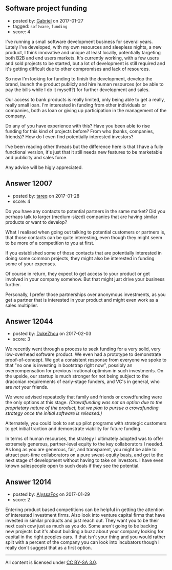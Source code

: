 ## Software project funding

- posted by: [Gabriel](https://stackexchange.com/users/1446990/gabriel) on 2017-01-27
- tagged: `software`, `funding`
- score: 4

I've running a small software development business for several years. Lately I've developed, with my own resources and sleepless nights, a new product, I think innovative and unique at least locally, potentially targeting both B2B and end users markets. It's currently working, with a few users and sold projects to be started, but a lot of development is still required and it's getting difficult due to other compromises and lack of resources.

So now I'm looking for funding to finish the development, develop the brand, launch the product publicly and hire human resources (or be able to pay the bills while I do it myself?) for further development and sales.

Our access to bank products is really limited, only being able to get a really, really small loan. I'm interested in funding from other individuals or companies, both as loan or giving up participation in the management of the company.

Do any of you have experience with this? Have you been able to rise funding for this kind of projects before? From who (banks, companies, friends)? How do I even find potentially interested investors?

I've been reading other threads but the difference here is that I have a fully functional version, it's just that it still needs new features to be marketable and publicity and sales force.

Any advice will be higly appreciated.


## Answer 12007

- posted by: [tareq](https://stackexchange.com/users/3965207/tareq) on 2017-01-28
- score: 4

Do you have any contacts to potential partners in the same market? Did you perhaps talk to larger (medium-sized) companies that are having similar products or want to develop? 

What I realised when going out talking to potential customers or partners is, that those contacts can be quite interesting, even though they might seem to be more of a competition to you at first.

If you established some of those contacts that are potentially interested in doing some common projects, they might also be interested in funding some of your expenses.

Of course in return, they expect to get access to your product or get involved in your company somehow. But that might just drive your business further.

Personally, I prefer those partnerships over anonymous investments, as you get a partner that is interested in your product and might even work as a sales multiplier.


## Answer 12044

- posted by: [DukeZhou](https://stackexchange.com/users/4146639/dukezhou) on 2017-02-03
- score: 3

We recently went through a process to seek funding for a very solid, very low-overhead software product. We even had a prototype to demonstrate proof-of-concept. We got a consistent response from everyone we spoke to that "no one is investing in bootstrap right now", possibly an overcompensation for previous irrational optimism in such investments. On the upside, our startup is much stronger for not being subject to the draconian requirements of early-stage funders, and VC's in general, who are *not* your friends.

We were advised repeatedly that family and friends or crowdfunding were the only options at this stage.  *(Crowdfunding was not an option due to the proprietary nature of the product, but we plan to pursue a crowdfunding strategy once the initial software is released.)* 

Alternately, you could look to set up pilot programs with strategic customers to get initial traction and demonstrate viability for future funding.

In terms of human resources, the strategy I ultimately adopted was to offer extremely generous, partner-level equity to the key collaborators I needed.  As long as you are generous, fair, and transparent, you might be able to attract part-time collaborators on a pure sweat-equity basis, and get to the next stage of development without having to take on investors.  I have even known salespeople open to such deals if they see the potential. 


## Answer 12014

- posted by: [AlyssaFox](https://stackexchange.com/users/10062862/alyssafox) on 2017-01-29
- score: 2

Entering product based competitions can be helpful in getting the attention of interested investment firms. Also look into venture capital firms that have invested in similar products and just reach out. They want you to be their next cash cow just as much as you do. Some aren't going to be backing new projects but it's about building a buzz about your company looking for capital in the right peoples ears. If that isn't your thing and you would rather split with a percent of the company you can look into incubators though I really don't suggest that as a first option.



---

All content is licensed under [CC BY-SA 3.0](https://creativecommons.org/licenses/by-sa/3.0/).

